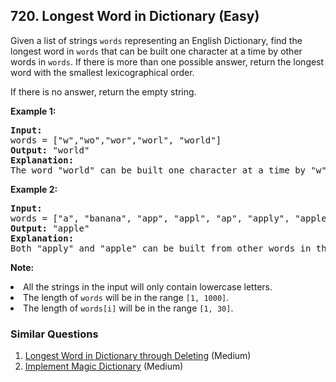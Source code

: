 <!--|This file generated by command(leetcode description); DO NOT EDIT.    |-->
<!--+----------------------------------------------------------------------+-->
<!--|@author    Openset <openset.wang@gmail.com>                           |-->
<!--|@link      https://github.com/openset                                 |-->
<!--|@home      https://github.com/openset/leetcode                        |-->
<!--+----------------------------------------------------------------------+-->

## 720. Longest Word in Dictionary (Easy)

<p>Given a list of strings <code>words</code> representing an English Dictionary, find the longest word in <code>words</code> that can be built one character at a time by other words in <code>words</code>.  If there is more than one possible answer, return the longest word with the smallest lexicographical order.</p>  If there is no answer, return the empty string.

<p><b>Example 1:</b><br />
<pre>
<b>Input:</b> 
words = ["w","wo","wor","worl", "world"]
<b>Output:</b> "world"
<b>Explanation:</b> 
The word "world" can be built one character at a time by "w", "wo", "wor", and "worl".
</pre>
</p>

<p><b>Example 2:</b><br />
<pre>
<b>Input:</b> 
words = ["a", "banana", "app", "appl", "ap", "apply", "apple"]
<b>Output:</b> "apple"
<b>Explanation:</b> 
Both "apply" and "apple" can be built from other words in the dictionary. However, "apple" is lexicographically smaller than "apply".
</pre>
</p>

<p><b>Note:</b>
<li>All the strings in the input will only contain lowercase letters.</li>
<li>The length of <code>words</code> will be in the range <code>[1, 1000]</code>.</li>
<li>The length of <code>words[i]</code> will be in the range <code>[1, 30]</code>.</li>
</p>

### Similar Questions
  1. [Longest Word in Dictionary through Deleting](https://github.com/openset/leetcode/tree/master/solution/longest-word-in-dictionary-through-deleting) (Medium)
  1. [Implement Magic Dictionary](https://github.com/openset/leetcode/tree/master/solution/implement-magic-dictionary) (Medium)
